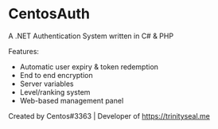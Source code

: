 # CentosAuth
A .NET Authentication System written in C# &amp; PHP

Features:
- Automatic user expiry & token redemption
- End to end encryption
- Server variables
- Level/ranking system
- Web-based management panel

Created by Centos#3363 | Developer of https://trinityseal.me
